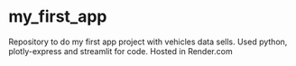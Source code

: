 # my_first_app
Repository to do my first app project with vehicles data sells.
Used python, plotly-express and streamlit for code.
Hosted in Render.com
